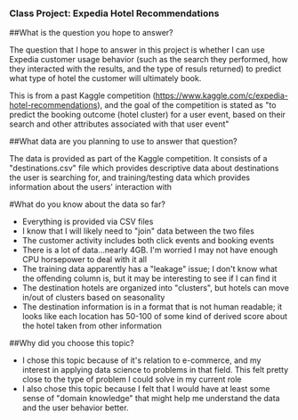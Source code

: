 ### Class Project: Expedia Hotel Recommendations

##What is the question you hope to answer?

The question that I hope to answer in this project is whether I can use Expedia customer usage behavior (such as the search they performed, how they interacted with the results, and the type of resuls returned) to predict what type of hotel the customer will ultimately book. 

This is from a past Kaggle competition (https://www.kaggle.com/c/expedia-hotel-recommendations), and the goal of the competition is stated as "to predict the booking outcome (hotel cluster) for a user event, based on their search and other attributes associated with that user event"

##What data are you planning to use to answer that question?

The data is provided as part of the Kaggle competition. It consists of a "destinations.csv" file which provides descriptive data about destinations the user is searching for, and training/testing data which provides information about the users' interaction with 

#What do you know about the data so far?

* Everything is provided via CSV files
* I know that I will likely need to "join" data between the two files
* The customer activity includes both click events and booking events
* There is a lot of data...nearly 4GB. I'm worried I may not have enough CPU horsepower to deal with it all
* The training data apparently has a "leakage" issue; I don't know what the offending column is, but it may be interesting to see if I can find it
* The destination hotels are organized into "clusters", but hotels can move in/out of clusters based on seasonality
* The destination information is in a format that is not human readable; it looks like each location has 50-100 of some kind of derived score about the hotel taken from other information


##Why did you choose this topic?

* I chose this topic because of it's relation to e-commerce, and my interest in applying data science to problems in that field. This felt pretty close to the type of problem I could solve in my current role
* I also chose this topic because I felt that I would have at least some sense of "domain knowledge" that might help me understand the data and the user behavior better.
